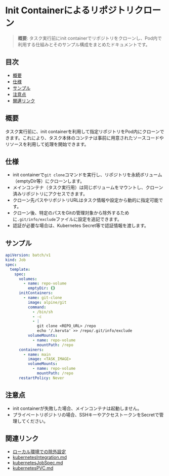 # Init Containerによるリポジトリクローン

> **概要**: タスク実行前にinit containerでリポジトリをクローンし、Pod内で利用する仕組みとそのサンプル構成をまとめたドキュメントです。

## 目次
- [概要](#概要)
- [仕様](#仕様)
- [サンプル](#サンプル)
- [注意点](#注意点)
- [関連リンク](#関連リンク)

## 概要
タスク実行前に、init containerを利用して指定リポジトリをPod内にクローンできます。これにより、タスク本体のコンテナは事前に用意されたソースコードやリソースを利用して処理を開始できます。

## 仕様
- init containerで`git clone`コマンドを実行し、リポジトリを永続ボリューム（emptyDir等）にクローンします。
- メインコンテナ（タスク実行用）は同じボリュームをマウントし、クローン済みリポジトリにアクセスできます。
- クローン先パスやリポジトリURLはタスク情報や設定から動的に指定可能です。
- クローン後、特定のパスをGitの管理対象から除外するために`.git/info/exclude`ファイルに設定を追記できます。
- 認証が必要な場合は、Kubernetes Secret等で認証情報を渡します。

## サンプル
```yaml
apiVersion: batch/v1
kind: Job
spec:
  template:
    spec:
      volumes:
        - name: repo-volume
          emptyDir: {}
      initContainers:
        - name: git-clone
          image: alpine/git
          command:
            - /bin/sh
            - -c
            - |
              git clone <REPO_URL> /repo
              echo '/.keruta' >> /repo/.git/info/exclude
          volumeMounts:
            - name: repo-volume
              mountPath: /repo
      containers:
        - name: main
          image: <TASK_IMAGE>
          volumeMounts:
            - name: repo-volume
              mountPath: /repo
      restartPolicy: Never
```

## 注意点
- init containerが失敗した場合、メインコンテナは起動しません。
- プライベートリポジトリの場合、SSHキーやアクセストークンをSecretで管理してください。

## 関連リンク
- [ローカル環境での除外設定](../gitExcludeSpec.md)
- [kubernetesIntegration.md](./kubernetesIntegration.md)
- [kubernetesJobSpec.md](./kubernetesJobSpec.md)
- [kubernetesPVC.md](./kubernetesPVC.md) 